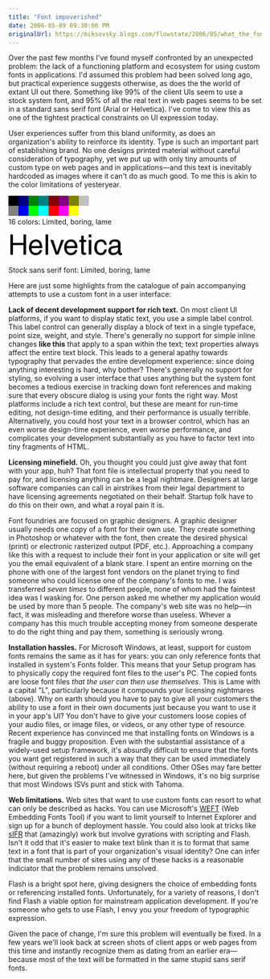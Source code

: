 ```yaml
---
title: "Font impoverished"
date: 2006-05-09 09:30:00 PM
originalUrl: https://miksovsky.blogs.com/flowstate/2006/05/what_the_font.html
---
```


<p>
  Over the past few months I've found myself confronted by an unexpected
  problem: the lack of a functioning platform and ecosystem for using custom
  fonts in applications. I'd assumed this problem had been solved long ago, but
  practical experience suggests otherwise, as does the the world of extant UI
  out there. Something like 99% of the client UIs seem to use a stock system
  font, and 95% of all the real text in web pages seems to be set in a standard
  sans serif font (Arial or Helvetica). I've come to view this as one of the
  tightest practical constraints on UI expression today.
</p>
<p>
  User experiences suffer from this bland uniformity, as does an organization's
  ability to reinforce its identity. Type is such an important part of
  establishing brand. No one designs printed material without careful
  consideration of typography, yet we put up with only tiny amounts of custom
  type on web pages and in applications—and this text is inevitably hardcoded as
  images where it can't do as much good. To me this is akin to the color
  limitations of yesteryear.
</p>
<p>
  <img
    src="/images/flowstate/16_color_palette.png"
    alt="16_color_palette"
  /><br />16 colors: Limited, boring, lame
</p>
<p>
  <img src="/images/flowstate/helvetica_sample.png" alt="Helvetica_sample" />
</p>
<p>Stock sans serif font: Limited, boring, lame</p>
<p>
  Here are just some highlights from the catalogue of pain accompanying attempts
  to use a custom font in a user interface:
</p>
<p>
  <strong>Lack of decent development support for rich text.</strong> On most
  client UI platforms, if you want to display static text, you use a simple
  label control. This label control can generally display a block of text in a
  single typeface, point size, weight, and style. There's generally no support
  for simple inline changes <strong>like this</strong> that apply to a span
  within the text; text properties always affect the entire text block. This
  leads to a general apathy towards typography that pervades the entire
  development experience: since doing anything interesting is hard, why bother?
  There's generally no support for styling, so evolving a user interface that
  uses anything but the system font becomes a tedious exercise in tracking down
  font references and making sure that every obscure dialog is using your fonts
  the right way. Most platforms include a rich text control, but these are meant
  for run-time editing, not design-time editing, and their performance is
  usually terrible. Alternatively, you could host your text in a browser
  control, which has an even worse design-time experience, even worse
  performance, and complicates your development substantially as you have to
  factor text into tiny fragments of HTML.
</p>
<p>
  <strong>Licensing minefield.</strong> Oh, you thought you could just give away
  that font with your app, huh? That font file is intellectual property that you
  need to pay for, and licensing anything can be a legal nightmare. Designers at
  large software companies can call in airstrikes from their legal department to
  have licensing agreements negotiated on their behalf. Startup folk have to do
  this on their own, and what a royal pain it is.
</p>
<p>
  Font foundries are focused on graphic designers. A graphic designer usually
  needs one copy of a font for their own use. They create something in Photoshop
  or whatever with the font, then create the desired physical (print) or
  electronic rasterized output (PDF, etc.). Approaching a company like this with
  a request to include their font in your application or site will get you the
  email equivalent of a blank stare. I spent an entire morning on the phone with
  one of the largest font vendors on the planet trying to find someone who could
  license one of the company's fonts to me. I was transferred
  <em>seven times</em> to different people, none of whom had the faintest idea
  was I wasking for. One person asked me whether my application would be used by
  more than 5 people. The company's web site was no help—in fact, it was
  misleading and therefore worse than useless. Whever a company has this much
  trouble accepting money from someone desperate to do the right thing and pay
  them, something is seriously wrong.
</p>
<p>
  <strong>Installation hassles.</strong> For Microsoft Windows, at least,
  support for custom fonts remains the same as it has for years: you can only
  reference fonts that installed in system's Fonts folder. This means that your
  Setup program has to physically copy the required font files to the user's PC.
  The copied fonts are loose font files
  <em>that the user can then use themselves</em>. This is Lame with a capital
  &quot;L&quot;, particularly because it compounds your licensing nightmares
  (above). Why on earth should you have to pay to give all your customers the
  ability to use a font in their own documents just because you want to use it
  in your app's UI? You don't have to give your customers loose copies of your
  audio files, or image files, or videos, or any other type of resource. Recent
  experience has convinced me that installing fonts on Windows is a fragile and
  buggy proposition. Even with the substantial assistance of a widely-used setup
  framework, it's absurdly difficult to ensure that the fonts you want get
  registered in such a way that they can be used immediately (without requiring
  a reboot) under all conditions. Other OSes may fare better here, but given the
  problems I've witnessed in Windows, it's no big surprise that most Windows
  ISVs punt and stick with Tahoma.
</p>
<p>
  <strong>Web limitations.</strong> Web sites that want to use custom fonts can
  resort to what can only be described as hacks. You can use Microsoft's
  <a href="http://www.microsoft.com/typography/web/embedding/default.htm"
    >WEFT</a
  >
  (Web Embedding Fonts Tool) if you want to limit yourself to Internet Explorer
  and sign up for a bunch of deployment hassle. You could also look at tricks
  like <a href="http://www.mikeindustries.com/sifr/">sIFR</a> that (amazingly)
  work but involve gyrations with scripting and Flash. Isn't it odd that it's
  easier to make text blink than it is to format that same text in a font that
  is part of your organization's visual identity? One can infer that the small
  number of sites using any of these hacks is a reasonable indiciator that the
  problem remains unsolved.
</p>
<p>
  Flash is a bright spot here, giving designers the choice of embedding fonts or
  referencing installed fonts. Unfortunately, for a variety of reasons, I don't
  find Flash a viable option for mainstream application development. If you're
  someone who gets to use Flash, I envy you your freedom of typographic
  expression.
</p>
<p>
  Given the pace of change, I'm sure this problem will eventually be fixed. In a
  few years we'll look back at screen shots of client apps or web pages from
  this time and instantly recognize them as dating from an earlier era—because
  most of the text will be formatted in the same stupid sans serif fonts.
</p>
